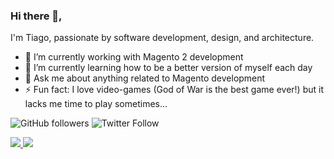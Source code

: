 ### Hi there 👋,

I'm Tiago, passionate by software development, design, and architecture.

- 🔭 I’m currently working with Magento 2 development
- 🌱 I’m currently learning how to be a better version of myself each day
- 💬 Ask me about anything related to Magento development
- ⚡ Fun fact: I love video-games (God of War is the best game ever!) but it lacks me time to play sometimes...

![GitHub followers](https://img.shields.io/github/followers/tiagosampaio?style=social)
![Twitter Follow](https://img.shields.io/twitter/follow/theTiagoSampaio?style=social)

<a href="https://www.linkedin.com/in/tsampaio/">
  <img src="https://img.shields.io/badge/LinkedIn-tsampaio-blue"/>
</a>
<a href="https://twitter.com/theTiagoSampaio">
  <img src="https://img.shields.io/badge/Twitter-%40theTiagoSampaio-blue"/>
</a>

<!--
**tiagosampaio/tiagosampaio** is a ✨ _special_ ✨ repository because its `README.md` (this file) appears on your GitHub profile.

Here are some ideas to get you started:

- 🔭 I’m currently working on ...
- 🌱 I’m currently learning ...
- 👯 I’m looking to collaborate on ...
- 🤔 I’m looking for help with ...
- 💬 Ask me about ...
- 📫 How to reach me: ...
- 😄 Pronouns: ...
- ⚡ Fun fact: ...
-->
